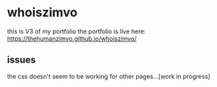# whoiszimvo

this is V3 of my portfolio
the portfolio is live here: https://thehumanzimvo.github.io/whoiszimvo/
## issues

the css doesn't seem to be working for other pages...[work in progress]
